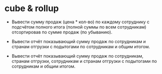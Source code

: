 # cube & rollup

- Вывести сумму продаж (цена * кол-во) по каждому сотруднику с подсчётом полного итога
    (полной суммы по всем сотрудникам)  отсортировав по сумме продаж (по убыванию).

- Вывести отчёт показывающий сумму продаж по сотрудникам и странам отгрузки с подытогами по сотрудникам и общим итогом.

- Вывести отчёт показывающий сумму продаж по сотрудникам, странам отгрузки,
    сотрудникам и странам отгрузки с подытогами по сотрудникам и общим итогом.
